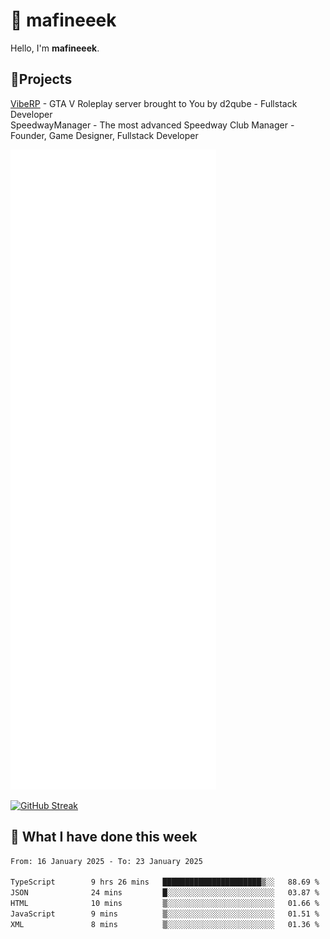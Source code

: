 # 👋 mafineeek
Hello, I'm **mafineeek**.

## 📝Projects

[VibeRP](https://v-rp.pl) - GTA V Roleplay server brought to You by d2qube - Fullstack Developer<br/>
SpeedwayManager - The most advanced Speedway Club Manager - Founder, Game Designer, Fullstack Developer


![](./github-metrics.svg)

[![GitHub Streak](https://streak-stats.demolab.com/?user=mafineeek)](https://git.io/streak-stats)

## 📰 What I have done this week
<!--START_SECTION:waka-->

```txt
From: 16 January 2025 - To: 23 January 2025

TypeScript        9 hrs 26 mins   ██████████████████████▒░░   88.69 %
JSON              24 mins         █░░░░░░░░░░░░░░░░░░░░░░░░   03.87 %
HTML              10 mins         ▒░░░░░░░░░░░░░░░░░░░░░░░░   01.66 %
JavaScript        9 mins          ▒░░░░░░░░░░░░░░░░░░░░░░░░   01.51 %
XML               8 mins          ▒░░░░░░░░░░░░░░░░░░░░░░░░   01.36 %
```

<!--END_SECTION:waka-->
